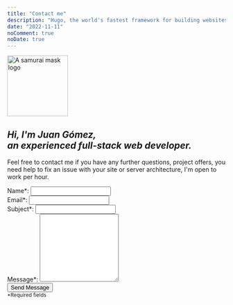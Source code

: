```yaml
---
title: "Contact me"
description: "Hugo, the world's fastest framework for building websites"
date: "2022-11-11"
noComment: true
noDate: true
---
```


<div class="featured-banner">
  <img src="/samurai-logo.svg"
    class="profile-image"
    alt="A samurai mask logo"
    width="140">

  <h2 style="font-style: italic;">Hi, I'm <span style="color: var(--bold-with-gold);">Juan Gómez</span>,<br>
  an experienced full-stack web developer.</h2>
  <p>Feel free to contact me if you have any further questions, project offers,
    you need help to fix an issue with your site or server architecture, I'm open to work per hour.</p>
</div>

<div class="form-container">
  <form
    id="contact-form"
    method="post"
    class="responsive-form"
  >
    <div class="field-container">
      <label for="name">Name*:</label>
      <input type="text" id="name" name="name" required>
    </div>
    <div class="field-container">
      <label for="email">Email*:</label>
      <input type="email" id="email" name="email" required>
    </div>
    <div class="field-container">
      <label for="subject">Subject*:</label>
      <input type="text" id="subject" name="subject" required>
    </div>
    <div class="field-container">
      <label for="message">Message*:</label>
      <textarea id="message" name="message" rows="10" required></textarea>
    </div>
    <div class="g-recaptcha" data-sitekey="6LfH2-oiAAAAAO8yeRMVEugLESUVWaUe8qUtTNCn"
    aria-label="Please complete the reCAPTCHA to verify that you are not a robot."></div>
    <button type="submit">Send Message</button>
    <br>
    <small>*Required fields</small>
  </form>
</div>

<link href="https://cdn.jsdelivr.net/npm/@sweetalert2/theme-dark@4/dark.css" rel="stylesheet">
<script src="https://cdn.jsdelivr.net/npm/sweetalert2@11/dist/sweetalert2.min.js"></script>

<script>
  // Load reCAPTCHA API script
  var reCaptchaScript = document.createElement('script');
  reCaptchaScript.src = 'https://www.google.com/recaptcha/api.js';
  document.head.appendChild(reCaptchaScript);

  // Add event listener to contact form
  var form = document.getElementById('contact-form');
  form.addEventListener('submit', function(event) {
    event.preventDefault();

    // Get form data
    var name = document.getElementById('name').value;
    var email = document.getElementById('email').value;
    var subject = 'New message from JUANING.dev';
    var message = document.getElementById('message').value;
    var recaptchaResponse = grecaptcha.getResponse();

    // Verify reCAPTCHA response
    var response = grecaptcha.getResponse();
    if (!response) {
      Swal.fire({
        icon: 'error',
        title: 'Oh no...',
        text: 'Please complete the reCAPTCHA challenge.'
      });

      return;
    }

    // Send form data to Firebase Function endpoint
    var xhr = new XMLHttpRequest();
    xhr.open('POST', 'https://formsubmit.co/ajax/contact@juaning.dev');
    xhr.setRequestHeader('Content-Type', 'application/json');
    xhr.setRequestHeader('Accept', 'application/json');
    xhr.onreadystatechange = function() {
      if (xhr.readyState === XMLHttpRequest.DONE) {
        if (xhr.status === 200) {
          Swal.fire({
            icon: 'success',
            title: 'Thank you for reaching out to me!',
            text: 'I appreciate your interest and will personally get back to you as soon as possible.'
          });
          // Clear form fields
          document.getElementById('contact-form').reset();
          grecaptcha.reset();
        } else {
          Swal.fire({
            icon: 'error',
            title: 'Oh no...',
            text: 'I apologize, but it seems that something went wrong with the submission. I suggest that you try again at a later time.'
          });
        }
      }
    };

    // Prepare form data as JSON
    var formData = {
      'name': name,
      'email': email,
      'subject': subject,
      'message': message
    };

    // Convert form data to JSON string
    var jsonData = JSON.stringify(formData);

    // Send form data to Firebase Function endpoint
    xhr.send(jsonData);
  });

  // Make reCaptcha compliance 508 valid.
  function addAriaLabelToRecaptcha() {
    const recaptchaContainer = document.getElementById('g-recaptcha-response');

    if (recaptchaContainer) {
      recaptchaContainer.setAttribute('aria-label', 'This is a reCAPTCHA reponse');
    }
  }

  // Create a new observer and specify what to observe
  const observer = new MutationObserver(addAriaLabelToRecaptcha);

  // Configure the observer to watch for changes in the target node's child list
  const config = { childList: true };

  // Start observing the target node for configured mutations
  observer.observe(document.body, config);
</script>
